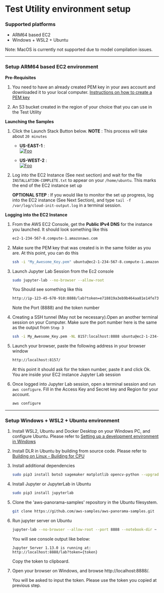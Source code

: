 # Test Utility environment setup

### Supported platforms

* ARM64 based EC2
* Windows + WSL2 + Ubuntu

Note: MacOS is currently not supported due to model compilation issues.

---

### Setup **ARM64 based EC2** environment

**Pre-Requisites**
1. You need to have an already created PEM key in your aws account and downloaded it to your local computer. [Instructions on how to create a PEM key](https://docs.aws.amazon.com/AWSEC2/latest/UserGuide/ec2-key-pairs.html#having-ec2-create-your-key-pair)


2. An S3 bucket created in the region of your choice that you can use in the Test Utility


**Launching the Samples**

1. Click the Launch Stack Button below. **NOTE** : This process will take about ```20 minutes```  
    * **US-EAST-1** :  
 [![Foo](https://s3.amazonaws.com/cloudformation-examples/cloudformation-launch-stack.png)](https://console.aws.amazon.com/cloudformation/home?region=us-east-1#/stacks/create/template?stackName=arm-ec2-instance&templateURL=https://panorama-starter-kit.s3.amazonaws.com/public/v2/Models/ec2-instance-panorama.yml)

    * **US-WEST-2** :  
 [![Foo](https://s3.amazonaws.com/cloudformation-examples/cloudformation-launch-stack.png)](https://console.aws.amazon.com/cloudformation/home?region=us-west-2#/stacks/create/template?stackName=arm-ec2-instance&templateURL=https://panorama-starter-kit.s3.amazonaws.com/public/v2/Models/ec2-instance-panorama.yml)

2. Log into the EC2 Instance (See next section) and wait for the file ```INSTALLATION-COMPLETE.txt``` to appear on your ```/home/ubuntu```. This marks the end of the EC2 instance set up

    **OPTIONAL STEP** : If you would like to monitor the set up progress, log into the EC2 instance (See Next Section), and type ```tail -f /var/log/cloud-init-output.log``` in a terminal session. 

**Logging into the EC2 Instance**

1. From the AWS EC2 Console, get the **Public IPv4 DNS** for the instance you launched. It should look something like this
    ```sh
    ec2-1-234-567-8.compute-1.amazonaws.com
    ```
2. Make sure the PEM key that was created is in the same folder as you are. At this point, you can do this
    ```sh
    ssh -i "My_Awesome_Key.pem" ubuntu@ec2-1-234-567-8.compute-1.amazonaws.com
    ```
3. Launch Jupyter Lab Session from the Ec2 console
    ```sh
    sudo jupyter-lab --no-browser --allow-root
    ```
    You Should see something like this
    ```sh
    http://ip-123-45-678-910:8888/lab?token=e718819a3eb9b464aa81e14fe73439b49337e5d9fdef2676
    ```
    Note the Port (8888) and the token number

4. Creating a SSH tunnel (May not be necessary).Open an another terminal session on your Computer.  Make sure the port number here is the same as the output from ```Step 3```
    ```sh
    ssh -i My_Awesome_Key.pem -NL 8157:localhost:8888 ubuntu@ec2-1-234-567-8.compute-1.amazonaws.com
    ```

5. Launch your browser, paste the following address in your browser window
    ```sh
    http://localhost:8157/
    ```
    At this point it should ask for the token number, paste it and click Ok. You are inside your EC2 instance Jupyter Lab session  

6. Once logged into Jupyter Lab session, open a terminal session and run ```aws configure```. Fill in the Access Key and Secret key and Region for your account. 
    ```sh
    aws configure
    ``` 

---

### Setup **Windows + WSL2 + Ubuntu** environment

1. Install WSL2, Ubuntu and Docker Desktop on your Windows PC, and configure Ubuntu. Please refer to [Setting up a development environment in Windows](https://docs.aws.amazon.com/panorama/latest/dev/applications-devenvwindows.html)

2. Install DLR in Ubuntu by building from source code. Please refer to [Building on Linux - Building for CPU](https://neo-ai-dlr.readthedocs.io/en/latest/install.html#building-on-linux)

3. Install additional dependencies

    ```sh
    sudo pip3 install boto3 sagemaker matplotlib opencv-python --upgrade
    ```

4. Install Jupyter or JupyterLab in Ubuntu

    ```sh
    sudo pip3 install jupyterlab
    ```

5. Clone the 'aws-panorama-samples' repository in the Ubuntu filesystem.

    ```sh
    git clone https://github.com/aws-samples/aws-panorama-samples.git
    ```

6. Run jupyter server on Ubuntu

    ```sh
    jupyter-lab --no-browser --allow-root --port 8888 --notebook-dir ~
    ```
  
    You will see console output like below:
  
    ```
    Jupyter Server 1.13.0 is running at:
    http://localhost:8888/lab?token={token}
    ```
  
    Copy the token to clipboard.

7. Open your browser on Windows, and browse http://localhost:8888/.

    You will be asked to input the token. Please use the token you copied at previous step.

